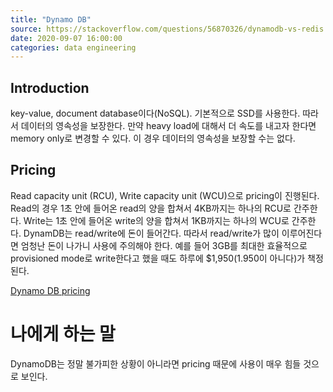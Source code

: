 ```yaml
---
title: "Dynamo DB"
source: https://stackoverflow.com/questions/56870326/dynamodb-vs-redis
date: 2020-09-07 16:00:00
categories: data engineering
---
```

<h2> Introduction </h2>
key-value, document database이다(NoSQL). 
기본적으로 SSD를 사용한다. 따라서 데이터의 영속성을 보장한다. 
만약 heavy load에 대해서 더 속도를 내고자 한다면 memory only로 변경할 수 있다. 이 경우 데이터의 영속성을 보장할 수는 없다.

<h2> Pricing </h2>
Read capacity unit (RCU), Write capacity unit (WCU)으로 pricing이 진행된다. 
Read의 경우 1초 안에 들어온 read의 양을 합쳐서 4KB까지는 하나의 RCU로 간주한다. 
Write는 1초 안에 들어온 write의 양을 합쳐서 1KB까지는 하나의 WCU로 간주한다.
DynamDB는 read/write에 돈이 들어간다. 따라서 read/write가 많이 이루어진다면 엄청난 돈이 나가니 사용에 주의해야 한다.
예를 들어 3GB를 최대한 효율적으로 provisioned mode로 write한다고 했을 때도 하루에 $1,950(1.950이 아니다)가 책정된다.


[Dynamo DB pricing](https://aws.amazon.com/dynamodb/pricing/)

<h1>나에게 하는 말</h1>
DynamoDB는 정말 불가피한 상황이 아니라면 pricing 때문에 사용이 매우 힘들 것으로 보인다.
